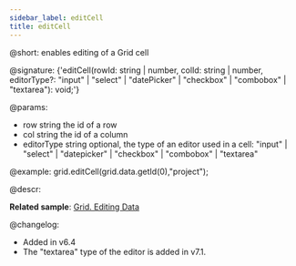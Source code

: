 ```yaml
---
sidebar_label: editCell
title: editCell
---          
```


@short: enables editing of a Grid cell

@signature: {'editCell(rowId: string | number, colId: string | number, editorType?: "input" | "select" | "datePicker" | "checkbox" | "combobox" | "textarea"): void;'}

@params:
- row 		string				the id of a row
- col 		string 				the id of a column
- editorType    string          optional, the type of an editor used in a cell: "input" | "select" | "datepicker" | "checkbox" | "combobox" | "textarea"

@example:
grid.editCell(grid.data.getId(0),"project");

@descr:

**Related sample**: [Grid. Editing Data](https://snippet.dhtmlx.com/pqbax5vs)

@changelog:

- Added in v6.4
- The "textarea" type of the editor is added in v7.1.

[comment]: # (@related: grid/usage.md#editing-data)

[comment]: # (@relatedapi: grid/api/grid_editend_method.md)